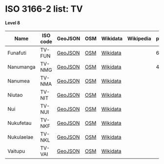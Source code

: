 # ISO 3166-2 list: TV


#### Level 8
Name | ISO code | GeoJSON | OSM | Wikidata | Wikipedia | population 
--- | --- | --- | --- | --- | --- | --- 
Funafuti | TV-FUN | [GeoJSON](../../export/geojson/q7/iso2/TV/TV-FUN.geojson) | [OSM](https://www.openstreetmap.org/relation/3766660) | [Wikidata](https://www.wikidata.org/wiki/Q34126) |  | 6025
Nanumanga | TV-NMG | [GeoJSON](../../export/geojson/q7/iso2/TV/TV-NMG.geojson) | [OSM](https://www.openstreetmap.org/relation/3766583) | [Wikidata](https://www.wikidata.org/wiki/Q367027) |  | 481
Nanumea | TV-NMA | [GeoJSON](../../export/geojson/q7/iso2/TV/TV-NMA.geojson) | [OSM](https://www.openstreetmap.org/relation/3766584) | [Wikidata](https://www.wikidata.org/wiki/Q174618) |  | 
Niutao | TV-NIT | [GeoJSON](../../export/geojson/q7/iso2/TV/TV-NIT.geojson) | [OSM](https://www.openstreetmap.org/relation/3766586) | [Wikidata](https://www.wikidata.org/wiki/Q17578833) |  | 
Nui | TV-NUI | [GeoJSON](../../export/geojson/q7/iso2/TV/TV-NUI.geojson) | [OSM](https://www.openstreetmap.org/relation/3766617) | [Wikidata](https://www.wikidata.org/wiki/Q547997) |  | 
Nukufetau | TV-NKF | [GeoJSON](../../export/geojson/q7/iso2/TV/TV-NKF.geojson) | [OSM](https://www.openstreetmap.org/relation/3766655) | [Wikidata](https://www.wikidata.org/wiki/Q745924) |  | 
Nukulaelae | TV-NKL | [GeoJSON](../../export/geojson/q7/iso2/TV/TV-NKL.geojson) | [OSM](https://www.openstreetmap.org/relation/3766670) | [Wikidata](https://www.wikidata.org/wiki/Q128654) |  | 
Vaitupu | TV-VAI | [GeoJSON](../../export/geojson/q7/iso2/TV/TV-VAI.geojson) | [OSM](https://www.openstreetmap.org/relation/3766625) | [Wikidata](https://www.wikidata.org/wiki/Q632495) |  | 
